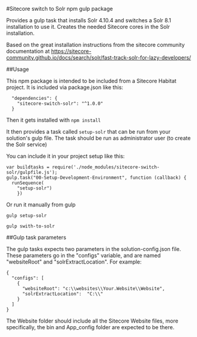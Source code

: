 #Sitecore switch to Solr npm gulp package

Provides a gulp task that installs Solr 4.10.4 and switches a Solr 8.1 installation to use it. Creates the needed Sitecore cores in the Solr installation.


Based on the great installation instructions from the sitecore community documentation at
https://sitecore-community.github.io/docs/search/solr/fast-track-solr-for-lazy-developers/


##Usage

This npm package is intended to be included from a Sitecore Habitat project. It is included via package.json like this:

```
  "dependencies": {    
    "sitecore-switch-solr": "^1.0.0"
  }
```

Then it gets installed with ```npm install```

It then provides a task called ```setup-solr``` that can be run from your solution's gulp file. The task should be run as administrator user (to create the Solr service)

You can include it in your project setup like this:
```
var buildtasks = require('./node_modules/sitecore-switch-solr/gulpfile.js');
gulp.task("00-Setup-Development-Environment", function (callback) {
  runSequence(    
    "setup-solr")
	})
```

Or run it manually from gulp

```
gulp setup-solr
```

```
gulp swith-to-solr
```

##Gulp task parameters

The gulp tasks expects two parameters in the solution-config.json file. These parameters go in the "configs" variable, and are named "websiteRoot" and "solrExtractLocation". For example:
```
{
  "configs": [
    {
      "websiteRoot": "c:\\websites\\Your.Website\\Website",
      "solrExtractLocation":  "C:\\"
    }
  ]
}
```

The Website folder should include all the Sitecore Website files, more specifically, the bin and App_config folder are expected to be there. 
 